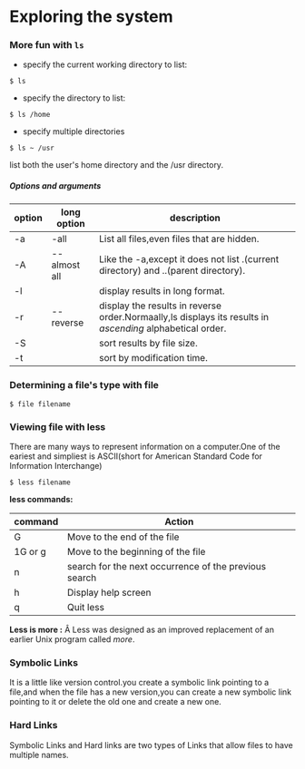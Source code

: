 # Exploring the system
### More fun with `ls`
* specify the current working directory to list:
```
$ ls
```

* specify the directory to list:
```
$ ls /home
```

* specify multiple directories
```
$ ls ~ /usr
```
list both the user's home directory and the /usr directory.

##### Options and arguments

| option |  long option  | description
| ------ | -----------   | -----------
| -a     | -all          | List all files,even files that are hidden.
| -A     | --almost all  | Like the -a,except it does not list .(current directory) and ..(parent directory).
| -l     |               | display results in long format.
| -r     | --reverse     | display the results in reverse order.Normaally,ls displays its results in *ascending* alphabetical order.
| -S     |               | sort results by file size.
| -t     |               | sort by modification time.

### Determining a file's type with file
```
$ file filename
```

### Viewing file with less
There are many ways to represent information on a computer.One of the eariest and simpliest is ASCII(short for American Standard Code for Information Interchange)
```
$ less filename
```
**less commands:**

| command | Action
| ------- | ------
| G       | Move to the end of the file
| 1G or g | Move to the beginning of the file
| n       | search for the next occurrence of the previous search
| h       | Display help screen
| q       | Quit less

**Less is more :**
Â
Less was designed as an improved replacement of an earlier Unix program called *more*.

### Symbolic Links
It is a little like version control.you create a symbolic link pointing to a file,and when the file has a new version,you can create a new symbolic link pointing to it or delete the old one and create a new one.

### Hard Links
Symbolic Links and Hard links are two types of Links that allow files to have multiple names.
